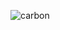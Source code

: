 ![carbon](https://user-images.githubusercontent.com/30027932/92003215-945e3000-ed62-11ea-84b8-af78eb0dd8ab.png)
